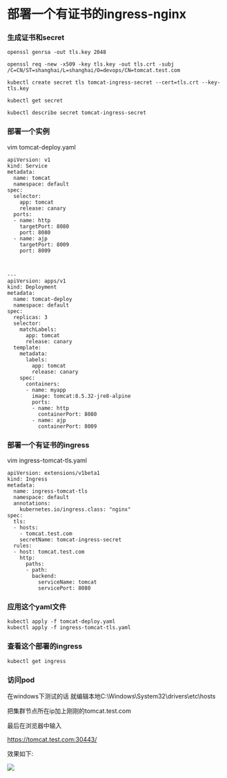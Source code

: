 # 部署一个有证书的ingress-nginx

### 生成证书和secret

```
openssl genrsa -out tls.key 2048

openssl req -new -x509 -key tls.key -out tls.crt -subj /C=CN/ST=shanghai/L=shanghai/O=devops/CN=tomcat.test.com

kubectl create secret tls tomcat-ingress-secret --cert=tls.crt --key-tls.key

kubectl get secret

kubectl describe secret tomcat-ingress-secret
```



### 部署一个实例

vim tomcat-deploy.yaml

```
apiVersion: v1
kind: Service
metadata:
  name: tomcat
  namespace: default
spec:
  selector:
    app: tomcat
    release: canary
  ports:
  - name: http
    targetPort: 8080
    port: 8080
  - name: ajp
    targetPort: 8009
    port: 8009



---
apiVersion: apps/v1
kind: Deployment
metadata:
  name: tomcat-deploy
  namespace: default
spec:
  replicas: 3
  selector:
    matchLabels:
      app: tomcat
      release: canary
  template:
    metadata:
      labels:
        app: tomcat
        release: canary
    spec:
      containers:
      - name: myapp
        image: tomcat:8.5.32-jre8-alpine
        ports:
        - name: http
          containerPort: 8080
        - name: ajp
          containerPort: 8009

```

### 部署一个有证书的ingress

vim ingress-tomcat-tls.yaml

```
apiVersion: extensions/v1beta1
kind: Ingress
metadata:
  name: ingress-tomcat-tls
  namespace: default
  annotations:
    kubernetes.io/ingress.class: "nginx"
spec:
  tls:
  - hosts:
    - tomcat.test.com
    secretName: tomcat-ingress-secret
  rules:
  - host: tomcat.test.com
    http:
      paths:
      - path:
        backend:
          serviceName: tomcat
          servicePort: 8080
```

### 应用这个yaml文件

```
kubectl apply -f tomcat-deploy.yaml
kubectl apply -f ingress-tomcat-tls.yaml
```



### 查看这个部署的ingress

```
kubectl get ingress
```

### 访问pod

在windows下测试的话 就编辑本地C:\Windows\System32\drivers\etc\hosts 

把集群节点所在ip加上刚刚的tomcat.test.com

最后在浏览器中输入

https://tomcat.test.com:30443/

效果如下:

![](http://pe9685fps.bkt.clouddn.com/18-9-2/87430346.jpg)

